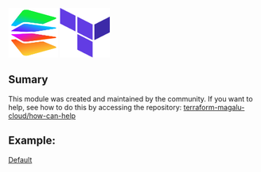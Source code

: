 <img title="a title" alt="Logo da magalu cloud" src="https://github.com/terraform-magalu-cloud/.github/blob/61d26ff88c3d74c97d46c0957afd36894b8bbed1/profile/img/magalu.png" width="100" height="100">  <img title="a title" alt="Logo do terraform" src="https://github.com/terraform-magalu-cloud/.github/blob/61d26ff88c3d74c97d46c0957afd36894b8bbed1/profile/img/terraform.png" width="100" height="100">


## Sumary
This module was created and maintained by the community. If you want to help, see how to do this by accessing the repository:
[terraform-magalu-cloud/how-can-help](https://github.com/terraform-magalu-cloud/how-can-help)

## Example:
[Default](https://github.com/terraform-magalu-cloud/terraform-mgc-dbaas/tree/main/examples)

